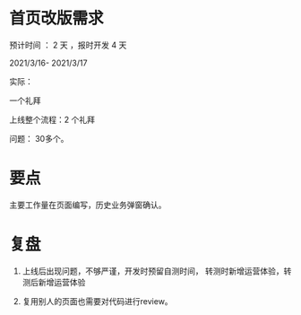 # 首页改版需求

预计时间 ： 2 天 ，报时开发 4 天

2021/3/16- 2021/3/17

实际：

一个礼拜

上线整个流程：2 个礼拜

问题： 30多个。

# 要点

主要工作量在页面编写，历史业务弹窗确认。

# 复盘

1. 上线后出现问题，不够严谨，开发时预留自测时间， 转测时新增运营体验，转测后新增运营体验

2. 复用别人的页面也需要对代码进行review。
